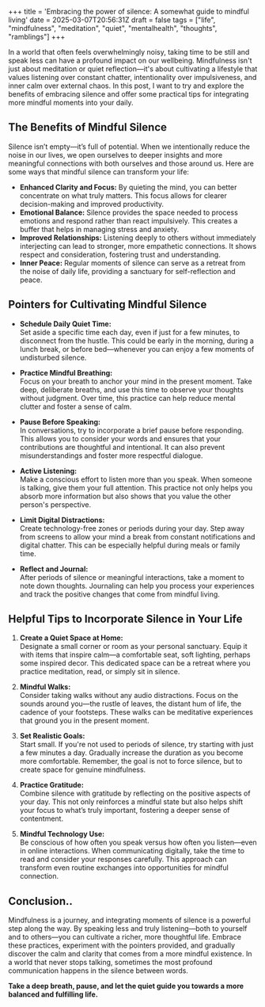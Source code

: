 +++
title = 'Embracing the power of silence: A somewhat guide to mindful living'
date = 2025-03-07T20:56:31Z
draft = false
tags = ["life", "mindfulness", "meditation", "quiet", "mentalhealth", "thoughts", "ramblings"]
+++

In a world that often feels overwhelmingly noisy, taking time to be still and speak less can have a profound impact on our wellbeing. Mindfulness isn't just about meditation or quiet reflection—it's about cultivating a lifestyle that values listening over constant chatter, intentionality over impulsiveness, and inner calm over external chaos. In this post, I want to try and explore the benefits of embracing silence and offer some practical tips for integrating more mindful moments into your daily.


## The Benefits of Mindful Silence

Silence isn’t empty—it’s full of potential. When we intentionally reduce the noise in our lives, we open ourselves to deeper insights and more meaningful connections with both ourselves and those around us. Here are some ways that mindful silence can transform your life:

- **Enhanced Clarity and Focus:** By quieting the mind, you can better concentrate on what truly matters. This focus allows for clearer decision-making and improved productivity.
- **Emotional Balance:** Silence provides the space needed to process emotions and respond rather than react impulsively. This creates a buffer that helps in managing stress and anxiety.
- **Improved Relationships:** Listening deeply to others without immediately interjecting can lead to stronger, more empathetic connections. It shows respect and consideration, fostering trust and understanding.
- **Inner Peace:** Regular moments of silence can serve as a retreat from the noise of daily life, providing a sanctuary for self-reflection and peace.


## Pointers for Cultivating Mindful Silence

- **Schedule Daily Quiet Time:**  
  Set aside a specific time each day, even if just for a few minutes, to disconnect from the hustle. This could be early in the morning, during a lunch break, or before bed—whenever you can enjoy a few moments of undisturbed silence.

- **Practice Mindful Breathing:**  
  Focus on your breath to anchor your mind in the present moment. Take deep, deliberate breaths, and use this time to observe your thoughts without judgment. Over time, this practice can help reduce mental clutter and foster a sense of calm.

- **Pause Before Speaking:**  
  In conversations, try to incorporate a brief pause before responding. This allows you to consider your words and ensures that your contributions are thoughtful and intentional. It can also prevent misunderstandings and foster more respectful dialogue.

- **Active Listening:**  
  Make a conscious effort to listen more than you speak. When someone is talking, give them your full attention. This practice not only helps you absorb more information but also shows that you value the other person's perspective.

- **Limit Digital Distractions:**  
  Create technology-free zones or periods during your day. Step away from screens to allow your mind a break from constant notifications and digital chatter. This can be especially helpful during meals or family time.

- **Reflect and Journal:**  
  After periods of silence or meaningful interactions, take a moment to note down thoughts. Journaling can help you process your experiences and track the positive changes that come from mindful living.


## Helpful Tips to Incorporate Silence in Your Life

1. **Create a Quiet Space at Home:**  
   Designate a small corner or room as your personal sanctuary. Equip it with items that inspire calm—a comfortable seat, soft lighting, perhaps some inspired decor. This dedicated space can be a retreat where you practice meditation, read, or simply sit in silence.

2. **Mindful Walks:**  
   Consider taking walks without any audio distractions. Focus on the sounds around you—the rustle of leaves, the distant hum of life, the cadence of your footsteps. These walks can be meditative experiences that ground you in the present moment.

3. **Set Realistic Goals:**  
   Start small. If you're not used to periods of silence, try starting with just a few minutes a day. Gradually increase the duration as you become more comfortable. Remember, the goal is not to force silence, but to create space for genuine mindfulness.

4. **Practice Gratitude:**  
   Combine silence with gratitude by reflecting on the positive aspects of your day. This not only reinforces a mindful state but also helps shift your focus to what’s truly important, fostering a deeper sense of contentment.

5. **Mindful Technology Use:**  
   Be conscious of how often you speak versus how often you listen—even in online interactions. When communicating digitally, take the time to read and consider your responses carefully. This approach can transform even routine exchanges into opportunities for mindful connection.


## Conclusion..

Mindfulness is a journey, and integrating moments of silence is a powerful step along the way. By speaking less and truly listening—both to yourself and to others—you can cultivate a richer, more thoughtful life. Embrace these practices, experiment with the pointers provided, and gradually discover the calm and clarity that comes from a more mindful existence. In a world that never stops talking, sometimes the most profound communication happens in the silence between words.  

**Take a deep breath, pause, and let the quiet guide you towards a more balanced and fulfilling life.**